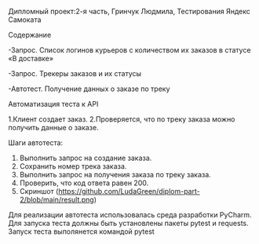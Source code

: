 Дипломный проект:2-я часть, Гринчук Людмила, Тестирования Яндекс Самоката

Содержание

-Запрос. Список логинов курьеров с количеством их заказов в статусе «В доставке»

-Запрос. Трекеры заказов и их статусы

-Автотест. Получение данных о заказе по треку

Автоматизация теста к API

1.Клиент создает заказ.
2.Проверяется, что по треку заказа можно получить данные о заказе.

Шаги автотеста:
1. Выполнить запрос на создание заказа.
2. Сохранить номер трека заказа.
3. Выполнить запрос на получения заказа по треку заказа.
4. Проверить, что код ответа равен 200.
5. Скриншот (https://github.com/LudaGreen/diplom-part-2/blob/main/result.png)

Для реализации автотеста использовалась среда разработки PyCharm.
Для запуска теста должны быть установлены пакеты pytest и requests.
Запуск теста выполянется командой pytest  
